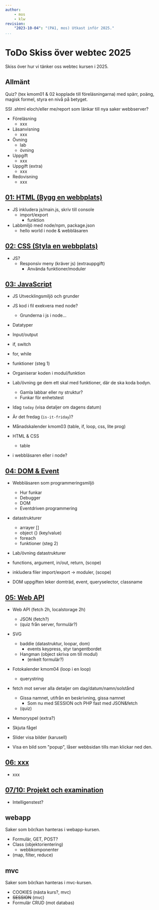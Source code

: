 ```yaml
---
author:
    - mos
    - klw
revision:
    "2023-10-04": "(PA1, mos) Utkast inför 2025."
...
```

# ToDo Skiss över webtec 2025

Skiss över hur vi tänker oss webtec kursen i 2025.



## Allmänt

Quiz? (tex kmom01 & 02 kopplade till föreläsningarna) med spärr, poäng, magisk formel, styra en nivå på betyget.

SSI .shtml eloch/eller me/report som länkar till nya saker
webbserver?


* Föreläsning
    * xxx
* Läsanvisning
    * xxx
* Övning
    * lab
    * övning
* Uppgift
    * xxx
* Uppgift (extra)
    * xxx
* Redovisning
    * xxx



## [01: HTML (Bygg en webbplats)](kurser/webtec-v2025/kmom01)

* JS inkludera js/main.js, skriv till console
    * import/export
        * funktion
* Labbmiljö med node/npm, package.json
    * hello world i node & webbläsaren



## [02: CSS (Styla en webbplats)](kurser/webtec-v2025/kmom02)

* JS?
    * Responsiv meny (kräver js) (extrauppgift)
        * Använda funktioner/moduler



## [03: JavaScript](kurser/webtec-v2025/kmom03)

* JS Utvecklingsmiljö och grunder
* JS kod i fil exekvera med node?
    * Grunderna i js i node...
* Datatyper
* Input/output
* if, switch
* for, while
* funktioner (steg 1)

* Organiserar koden i modul/funktion

* Lab/övning ge dem ett skal med funktioner, där de ska koda bodyn.
    * Gamla labbar eller ny struktur?
    * Funkar för enhetstest

* Idag `today` (visa detaljer om dagens datum)
* Är det fredag (`is-it-friday`)?
* Månadskalender kmom03 (table, if, loop, css, lite prog) 

* HTML & CSS
    * table

* i webbläsaren eller i node?



## [04: DOM & Event](kurser/webtec-v2025/kmom04)

* Webbläsaren som programmeringsmiljö
    * Hur funkar 
    * Debugger
    * DOM
    * Eventdriven programmering

* datastrukturer
    * arrayer []
    * object {} (key/value)
    * foreach
    * funktioner (steg 2)

* Lab/övning datastrukturer

* functions, argument, in/out, return, (scope)
* inkludera filer import/export -> moduler, (scope)

* DOM uppgiften leker domträd, event, queryselector, classname



## [05: Web API](kurser/webtec-v2025/kmom05)

* Web API (fetch 2h, localstorage 2h)
    * JSON (fetch?)
    * (quiz från server, formulär?)

* SVG
    * baddie (datastruktur, loopar, dom)
        * events keypress, styr tangentbordet
    * Hangman (object skriva om till modul)
        * (enkelt formulär?)

* Fotokalender kmom04 (loop i en loop)
    * querystring

* fetch mot server alla detaljer om dag/datum/namn/solstånd
    * Gissa namnet, utifrån en beskrivning, gissa namnet
        * Som nu med SESSION och PHP fast med JSON&fetch
    * (quiz)

* Memoryspel (extra?)

* Skjuta fågel

* Slider visa bilder (karusell)

* Visa en bild som "popup", låser webbsidan tills man klickar ned den.



## [06: xxx](kurser/webtec-v2025/kmom06)

* xxx



## [07/10: Projekt och examination](kurser/webtec-v2025/kmom10)

* Intelligenstest?



## webapp

Saker som bör/kan hanteras i webapp-kursen.

* Formulär, GET, POST?
* Class (objektorientering)
    * webbkomponenter
* (map, filter, reduce)



## mvc

Saker som bör/kan hanteras i mvc-kursen.

* COOKIES (nästa kurs?, mvc)
* <s>SESSION</s> (mvc)
* Formulär CRUD (mot databas)
